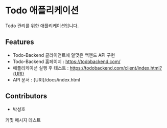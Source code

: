 # Todo 애플리케이션
Todo 관리를 위한 애플리케이션입니다.

## Features
- Todo-Backend 클라이언트에 알맞은 백엔드 API 구현
- Todo-Backend 홈페이지 : https://todobackend.com/
- 애플리케이션 실행 후 테스트 : https://todobackend.com/client/index.html?{URI}
- API 문서 : {URI}/docs/index.html

## Contributors
- 박성호

커밋 메시지 테스트